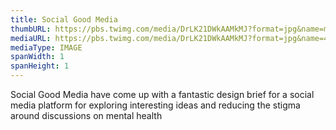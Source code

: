 ```yaml
---
title: Social Good Media
thumbURL: https://pbs.twimg.com/media/DrLK21DWkAAMkMJ?format=jpg&name=medium
mediaURL: https://pbs.twimg.com/media/DrLK21DWkAAMkMJ?format=jpg&name=4096x4096
mediaType: IMAGE
spanWidth: 1
spanHeight: 1
---
```


Social Good Media have come up with a fantastic design brief for a social media platform for exploring interesting ideas and reducing the stigma around discussions on mental health